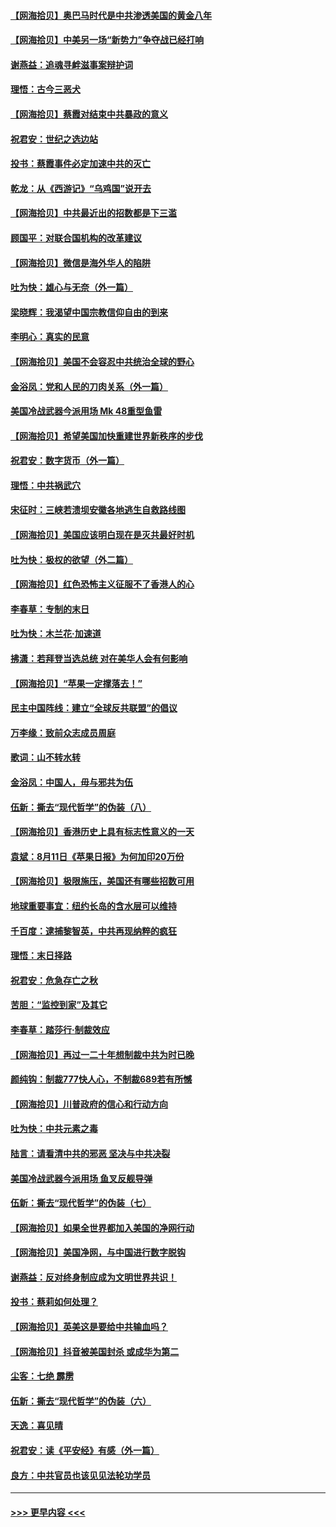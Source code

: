 #### [【网海拾贝】奥巴马时代是中共渗透美国的黄金八年](../pages/nsc993/n12349284.md?t=08221551) 
#### [【网海拾贝】中美另一场“新势力”争夺战已经打响](../pages/nsc993/n12346998.md?t=08221551) 
#### [谢燕益：追魂寻衅滋事案辩护词](../pages/nsc993/n12346892.md?t=08221551) 
#### [理悟：古今三恶犬](../pages/nsc993/n12345190.md?t=08221551) 
#### [【网海拾贝】蔡霞对结束中共暴政的意义](../pages/nsc993/n12344263.md?t=08221551) 
#### [祝君安：世纪之选边站](../pages/nsc993/n12342382.md?t=08221551) 
#### [投书：蔡霞事件必定加速中共的灭亡](../pages/nsc993/n12341881.md?t=08221551) 
#### [乾龙：从《西游记》“乌鸡国”说开去](../pages/nsc993/n12341690.md?t=08221551) 
#### [【网海拾贝】中共最近出的招数都是下三滥](../pages/nsc993/n12341593.md?t=08221551) 
#### [顾国平：对联合国机构的改革建议](../pages/nsc993/n12339928.md?t=08221551) 
#### [【网海拾贝】微信是海外华人的陷阱](../pages/nsc993/n12338868.md?t=08221551) 
#### [吐为快：雄心与无奈（外一篇）](../pages/nsc993/n12338132.md?t=08221551) 
#### [梁晓辉：我渴望中国宗教信仰自由的到来](../pages/nsc993/n12336657.md?t=08221551) 
#### [李明心：真实的民意](../pages/nsc993/n12336089.md?t=08221551) 
#### [【网海拾贝】美国不会容忍中共统治全球的野心](../pages/nsc993/n12336063.md?t=08221551) 
#### [金浴凤：党和人民的刀肉关系（外一篇）](../pages/nsc993/n12335834.md?t=08221551) 
#### [美国冷战武器今派用场 Mk 48重型鱼雷](../pages/nsc993/n12335354.md?t=08221551) 
#### [【网海拾贝】希望美国加快重建世界新秩序的步伐](../pages/nsc993/n12334224.md?t=08221551) 
#### [祝君安：数字货币（外一篇）](../pages/nsc993/n12334186.md?t=08221551) 
#### [理悟：中共祸武穴](../pages/nsc993/n12333962.md?t=08221551) 
#### [宋征时：三峡若溃坝安徽各地逃生自救路线图](../pages/nsc993/n12332450.md?t=08221551) 
#### [【网海拾贝】美国应该明白现在是灭共最好时机](../pages/nsc993/n12332313.md?t=08221551) 
#### [吐为快：极权的欲望（外二篇）](../pages/nsc993/n12332089.md?t=08221551) 
#### [【网海拾贝】红色恐怖主义征服不了香港人的心](../pages/nsc993/n12329296.md?t=08221551) 
#### [李春草：专制的末日](../pages/nsc993/n12329079.md?t=08221551) 
#### [吐为快：木兰花‧加速道](../pages/nsc993/n12327366.md?t=08221551) 
#### [拂潇：若拜登当选总统 对在美华人会有何影响](../pages/nsc993/n12295996.md?t=08221551) 
#### [【网海拾贝】“苹果一定撑落去！”](../pages/nsc993/n12326784.md?t=08221551) 
#### [民主中国阵线：建立“全球反共联盟”的倡议](../pages/nsc993/n12324177.md?t=08221551) 
#### [万李缘：致前众志成员周庭](../pages/nsc993/n12324635.md?t=08221551) 
#### [歌词：山不转水转](../pages/nsc993/n12324599.md?t=08221551) 
#### [金浴凤：中国人，毋与邪共为伍](../pages/nsc993/n12324257.md?t=08221551) 
#### [伍新：撕去“现代哲学”的伪装（八）](../pages/nsc993/n12324188.md?t=08221551) 
#### [【网海拾贝】香港历史上具有标志性意义的一天](../pages/nsc993/n12324021.md?t=08221551) 
#### [袁斌：8月11日《苹果日报》为何加印20万份](../pages/nsc993/n12323955.md?t=08221551) 
#### [【网海拾贝】极限施压，美国还有哪些招数可用](../pages/nsc993/n12322512.md?t=08221551) 
#### [地球重要事宜：纽约长岛的含水层可以维持](../pages/nsc993/n12321844.md?t=08221551) 
#### [千百度：逮捕黎智英，中共再现纳粹的疯狂](../pages/nsc993/n12321777.md?t=08221551) 
#### [理悟：末日择路](../pages/nsc993/n12320812.md?t=08221551) 
#### [祝君安：危急存亡之秋](../pages/nsc993/n12320795.md?t=08221551) 
#### [苦胆：“监控到家”及其它](../pages/nsc993/n12320751.md?t=08221551) 
#### [李春草：踏莎行·制裁效应](../pages/nsc993/n12318290.md?t=08221551) 
#### [【网海拾贝】再过一二十年想制裁中共为时已晚](../pages/nsc993/n12318195.md?t=08221551) 
#### [颜纯钩：制裁777快人心，不制裁689若有所憾](../pages/nsc993/n12316912.md?t=08221551) 
#### [【网海拾贝】川普政府的信心和行动方向](../pages/nsc993/n12316673.md?t=08221551) 
#### [吐为快：中共元素之毒](../pages/nsc993/n12316547.md?t=08221551) 
#### [陆言：请看清中共的邪恶 坚决与中共决裂](../pages/nsc993/n12315784.md?t=08221551) 
#### [美国冷战武器今派用场 鱼叉反舰导弹](../pages/nsc993/n12316258.md?t=08221551) 
#### [伍新：撕去“现代哲学”的伪装（七）](../pages/nsc993/n12315846.md?t=08221551) 
#### [【网海拾贝】如果全世界都加入美国的净网行动](../pages/nsc993/n12315588.md?t=08221551) 
#### [【网海拾贝】美国净网，与中国进行数字脱钩](../pages/nsc993/n12312813.md?t=08221551) 
#### [谢燕益：反对终身制应成为文明世界共识！](../pages/nsc993/n12310465.md?t=08221551) 
#### [投书：蔡莉如何处理？](../pages/nsc993/n12310224.md?t=08221551) 
#### [【网海拾贝】英美这是要给中共输血吗？](../pages/nsc993/n12307646.md?t=08221551) 
#### [【网海拾贝】抖音被美国封杀 或成华为第二](../pages/nsc993/n12305277.md?t=08221551) 
#### [尘客：七绝 霹雳](../pages/nsc993/n12304053.md?t=08221551) 
#### [伍新：撕去“现代哲学”的伪装（六）](../pages/nsc993/n12303243.md?t=08221551) 
#### [天逸：喜见晴](../pages/nsc993/n12303226.md?t=08221551) 
#### [祝君安：读《平安经》有感（外一篇）](../pages/nsc993/n12303170.md?t=08221551) 
#### [良方：中共官员也该见见法轮功学员](../pages/nsc993/n12302985.md?t=08221551) 

----
#### [ >>> 更早内容 <<< ](../indexes/nsc993-earlier.md)
